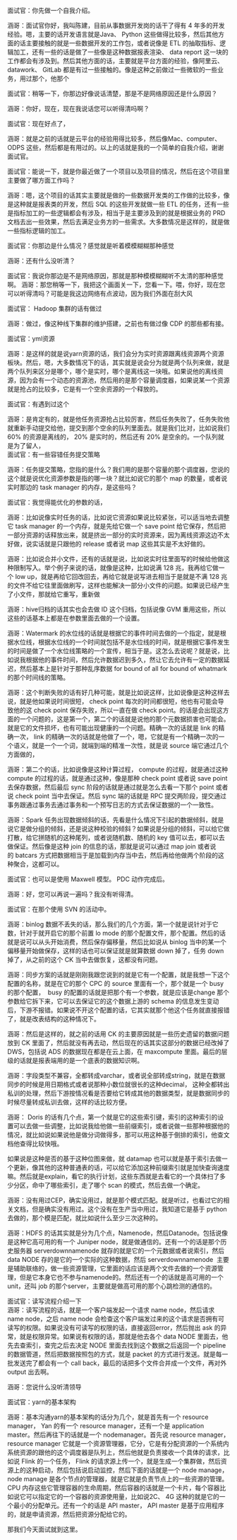 面试官：你先做一个自我介绍。

涵哥：面试官你好，我叫陈建，目前从事数据开发岗的话干了得有 4 年多的开发经验。嗯，主要的话开发语言就是Java、 Python 这些做得比较多，然后其他方面的话主要接触的就是一些数据开发的工作包，或者说像是 ETL 的抽取指标、逻辑加工，还有一些的话是做了一些像是这种数据报表渲染、 data report 这一块的工作都会有涉及到。然后其他方面的话，主要就是平台方面的经验，像阿里云、datawork、 GitLab 都是有过一些接触的。像是这种之前做过一些微软的一些业务，用过那个，他那个

面试官：稍等一下，你那边好像说话清楚，那是不是网络原因还是什么原因？

涵哥：你好，现在，现在我说话您可以听得清吗啊？

面试官：现在好点了，

涵哥：就是之前的话就是云平台的经验用得比较多，然后像Mac、computer、 ODPS 这些，然后都是有用过的。以上的话就是我的一个简单的自我介绍，谢谢面试官。

面试官：能说一下，就是你最近做了一个项目以及项目的情况，然后在这个项目里主要做了哪方面工作吗？

涵哥：嗯，这个项目的话其实主要就是做的一些数据开发类的工作做的比较多，像是这种就是报表类的开发，然后 SQL 的这些开发就做一些 ETL 的任务，还有一些是指标加工的一些逻辑都会有涉及，相当于是主要涉及到的就是根据业务的 PRD 文档去出一些效果，然后去满足业务方的一些需求。大多数情况是这样的，就是做一些指标逻辑的加工。

面试官：你那边是什么情况？感觉就是听着模模糊糊那种感觉

涵哥：还有什么没听清？

面试官：我说你那边是不是网络原因，那就是那种模模糊糊听不太清的那种感觉啊。 涵哥：那您稍等一下，我把这个画面关一下，您看一下。喂，你好，现在您可以听得清吗？可能是我这边网络有点波动，因为我们外面在刮大风

面试官： Hadoop 集群的话有做过

涵哥：做过，像这种线下集群的维护搭建，之前也有做过像 CDP 的那些都有接。

面试官：yml资源

涵哥：是这样的就是说yarn资源的话，我们会分为实时资源跟离线资源两个资源板块。然后，嗯，大多数情况下的话，其实就是说会分为就是两个队列来做，就是两个队列来区分是哪个，哪个是实时，哪个是离线这一块哦。如果说他的离线资源，因为会有一个动态的资源池，然后用的是那个容量调度器，如果说某一个资源就是抢占的比较多，它是有一个空余资源的一个释放的。

面试官：有遇到过这个

涵哥：是肯定有的，就是他任务资源抢占比较厉害，然后任务失败了，任务失败他就重新手动提交给他，提交到那个空余的队列里面去。就是我们比对，比如说我们 60% 的资源是离线的， 20% 是实时的，然后还有 20% 是空余的。一个队列就是为了留人，  
面试官：有一些容错任务提交策略

涵哥：任务提交策略，您指的是什么？我们用的是那个容量的那个调度器，您说的这个就是说优化资源参数是指的哪一块？就比如说它的那个 map 的数量，或者说实时那边的 task manager 的内存，是这些吗？

面试官：我觉得能优化的参数的话，

涵哥：比如说像实时任务的话，比如说它资源如果说比较紧张，可以适当地去调整它 task manager 的一个内存，就是先给它做一个 save point 给它保存，然后把一部分资源的话释放出来，就是挤出一部分的实时资源来，因为离线资源这边不太好做，说实话就是只跟他的 release 或者说 map 这些其实是不太好做的。

涵哥：比如说合并小文件，还有的话就是说，比如说实时往里面写的时候给他做这种限制写入。举个例子来说的话，就像是这种，比如说满 128 兆，我再给它做一个 low up，就是再给它回改回去，再给它就是说写进去相当于是就是不满 128 兆的文件不给它往里面做刷写，这样也能解决一部分小文件的问题。如果说已经产生了小文件，那就给它重写，重新做

涵哥：hive归档的话其实也会去做 ID 这个归档，包括说像 GVM 重用这些，所以这些的话基本上都是在参数里面去做的一个设置。

涵哥：Watermark 的水位线的话就是根据它的事件时间去做的一个指定，就是根据水位线，根据水位线的一个时间就包括不是水位线的时间，就是根据它事件发生的时间是做了一个水位线策略的一个宣传，相当于是。这怎么去说呢？就是说，比如说我根据他的事件时间，然后允许数据迟到多久，然让它去允许有一定的数据延迟，然后基本上是针对于那种乱序数据 for bound of all for bound of whatmark 的那个时间线的策略。

涵哥：这个判断失败的话有好几种可能，就是比如说这样，比如说像是这种这样去说，就是他如果说时间很短， check point 每次的时间都很短，他也有可能会导致他的这 check point 保存失败，所以一直在做 check point。的话是会出现这方面的一个问题的，这是第一个，第二个的话就是说他的那个元数据损害也可能会。就是它的文件损坏，也有可能出现健康的一个问题。精确一次的话就是 link 的精确一次， link 的精确一次的话就是他做了一个，嗯，它就是有一个精确一次的一个语义，就是一个一个词，就端到端的精准一次性，就是说 source 端它通过几个方面做的，

涵哥：第二个的话，比如说像是这种计算过程， compute 的过程，就是通过这种 compute 的过程的话，就是通过这种，像是那种 check point 或者说 save point 去保存数据，然后最后 sync 阶段的话就是通过就是怎么去看一下那个 point 或者说 check point 当中去保证。然后 sync 端的话就是 RPC 提交两阶段，提交通过事务跟通过事务去通过事务和一个预写日志的方式去保证数据的一个一致性。

涵哥：Spark 任务出现数据倾斜的话，先看是什么情况下引起的数据倾斜，就是说它是做分组的倾斜，还是说这种校验的倾斜？如果说是分组的倾斜，可以给它做打散，给它拼随机的这种尾列，或者说随机数、随机的 key 值可以去，都可以去做保证。然后像是这种 join 的信息的话，那就是说可以通过 map join 或者说的 batcars 方式把数据相当于是加载到内存当中去，然后再给他做两个阶段的这种聚合，这都可以。

面试官：也可以是使用 Maxwell 模型。 PDC 动作完成后。

涵哥：好，您可以再说一遍吗？我没有听得清。

面试官：在那个使用 SVN 的活动中。

涵哥：binlog 数据不丢失的话，那么我们的几个方面，第一个就是说针对于它数，针对于就开启它的那个前置 lo mode 的那个配置文件，那个配置。然后的话就是说可以从头开始消费，然后保存偏移量，然后比如说从 binlog 当中的某一个偏移量开始做保存，这样的话也可以保证就是就算数据 down 掉了，任务 down 掉了，从之前的这个 CK 当中去做恢复，这都没有问题。

涵哥：同步方案的话就是刚刚我跟您说到的就是它有一个配置，就是我想一下这个配置的名称，就是在它的那个 CPC 的 source 里面有一个，那个就是一个 busy 的那个配置，  busy 的配置的话就是把那个有一个参数，就是应该是change 那个参数给它拆下来，它可以去保证它的这个数据上游的 schema 的信息发生变动后，下游不报错。如果说不开这个配置的话，它其实就那个他这个任务就直接报错了，就是改表结构的这种情况下。

涵哥：然后是这样的，就之前的话用 CK 的主要原因就是一些历史遗留的数据问题放到 CK 里面了，然后就没有再去动，然后现在的话其实这部分的数据已经改掉了DWS，包括说 ADS 的数据现在都是在云上面，在 maxcompute 里面。最后的层级的话就是报表端用的是一个底表的数据知识啊。

涵哥：字段类型不兼容，全都转成varchar，或者说全部转成string，就是在数据同步的时候是用日期格式或者说那种小数位就很长的这种decimal， 这种全都转出私训的处理，然后下游按情况看是否要给它转成其他的数据类型，就是数据同步的时候尽量转成私训去做，这样的话比较方便。

涵哥： Doris 的话有几个点，第一个就是它的这些索引键，索引的这种索引的设置可以去做一些调整，比如说我给他做一些前缀索引，或者说做一些那种根据他的情况，就比如说如果说他是做分词做得多，那可以用这种基于倒排的索引，他查文档他查得比较快哦。

如果说是这种是否的基于这种位图来做，就 datamap 也可以就是基于索引去做一个更新，像其他的这种普通表的话，可以给它添加这种前缀索引就是加快查询速度嘛。然后就是explain，看它的执行计划，这些东西就是去看它的一个具体扫了多少分区，命中了哪些索引，走了哪个 scan 的模式，然后去做一个确定。

涵哥：没有用过CEP，确实没用过，就是那个模式匹配。就是听过，也看过它的相关文档，但是确实没有用过。这个没有在生产当中用过，我知道它是基于 python去做的，那个模是匹配，就比如说什么至少三次这种的。

涵哥：HDFS 的话其实就是分为几个点，Namenode，然后Datanode。包括说像是这种它高可用的有一个 Juniper node，就是做通信的。还有一个的话是那个历史服务器 serverdownnamenode 就存的就是它的一个元数据或者说索引，然后 data NODE 存的是它的一个实际的这种数据，然后 serverdownnamenode  主要是辅助联络的，做一些资源管理，它里面的话应该是两个文件去做的一个资源管理，但是它本身它也不参与namenode的。然后还有一个的话就是高可用的一个unit，还叫 job 的那个server，主要就是做高可用的那个心跳检测的通信的。

面试官：读写流程介绍一下  
涵哥：读写流程的话，就是一个客户端发起一个请求 name node，然后请求 name node，之后 name node 会检查这个客户端发过来的这个请求是否拥有可读写的权限。如果说没有可读写的权限的话，直接返回error，然后抛出 ask 的异常，就是权限异常。如果说有权限的话，那就是他去各个 data NODE 里面去，他先去查索引，查完之后去决定 NODE 里面去找到这个数据之后返回一个 pipeline 的数据管道，然后把数据按照包的方式，就是 packet 的方式进行发送。就是每一批发送完了都会有一个 call back，最后的话把多个文件合并成一个文件，再对外 output 出去啊。

涵哥：您说什么没听清领导

面试官：yarn的基本架构

涵哥：基本沟通yarn的基本架构的话分为几个，就是首先有一个 resource manager， Yan 的有一个 resource manager，还有一个是 application master。然后再往下的话就是一个 nodemanager。首先说 resource manager， resource manager 它就是一个资源管理器，它分，它是有分配资源的一个系统内系统资源的跟他的这个调度器是队列上，然后他就是负责接收一个具体的请求，比如说 Flink 的一个任务， Flink 的请求源上传一个，就是生成一个集群做，然后资源上的这种启动，然后包括说启动监控，然后下面的话就是一个 node manage， node manage 是各个节点的管理器，就是它就是负责节点上的一些资源的管理。CPU 内存这些它管理容器的生命周期，然后容器的话就是一个卡片，每个容器比如说它可以指定它的一个容器的资源使用量，比如说2C、 4G 这种的就是它的一个最小的分配单元。还有一个的话是 API master， API master 是基于应用程序的，就是申请资源，然后把资源分配给它的。

那我们今天面试就到这里。